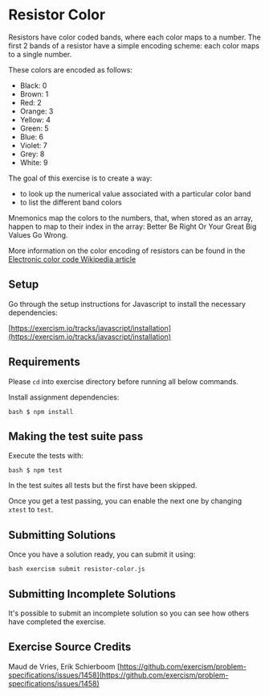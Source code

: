 # Resistor Color

Resistors have color coded bands, where each color maps to a number. The first
2 bands of a resistor have a simple encoding scheme: each color maps to a
single number.

These colors are encoded as follows:

- Black: 0
- Brown: 1
- Red: 2
- Orange: 3
- Yellow: 4
- Green: 5
- Blue: 6
- Violet: 7
- Grey: 8
- White: 9

The goal of this exercise is to create a way:
- to look up the numerical value associated with a particular color band
- to list the different band colors

Mnemonics map the colors to the numbers, that, when stored as an array, happen
to map to their index in the array: Better Be Right Or Your Great Big Values Go
Wrong.

More information on the color encoding of resistors can be found in the
[Electronic color code Wikipedia
article](https://en.wikipedia.org/wiki/Electronic_color_code)

## Setup

Go through the setup instructions for Javascript to install the necessary
dependencies:

[https://exercism.io/tracks/javascript/installation](https://exercism.io/tracks/javascript/installation)

## Requirements

Please `cd` into exercise directory before running all below commands.

Install assignment dependencies:

```bash $ npm install ```

## Making the test suite pass

Execute the tests with:

```bash $ npm test ```

In the test suites all tests but the first have been skipped.

Once you get a test passing, you can enable the next one by changing `xtest` to
`test`.


## Submitting Solutions

Once you have a solution ready, you can submit it using:

```bash exercism submit resistor-color.js ```

## Submitting Incomplete Solutions

It's possible to submit an incomplete solution so you can see how others have
completed the exercise.

## Exercise Source Credits

Maud de Vries, Erik Schierboom
[https://github.com/exercism/problem-specifications/issues/1458](https://github.com/exercism/problem-specifications/issues/1458)

